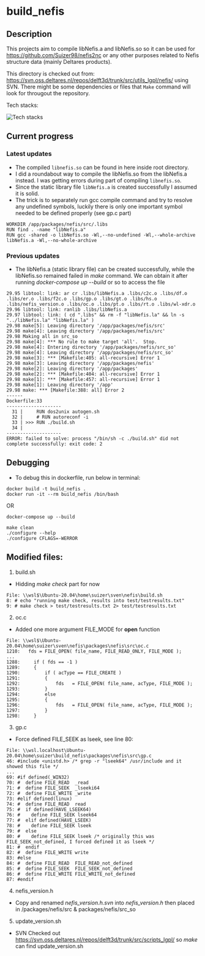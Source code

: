 # build_nefis

## Description

This projects aim to compile libNefis.a and libNefis.so so it can be used for https://github.com/Suizer98/nefis2nc or any other purposes related to Nefis structure data (mainly Deltares products).

This directory is checked out from: 
https://svn.oss.deltares.nl/repos/delft3d/trunk/src/utils_lgpl/nefis/
using SVN.
There might be some dependencies or files that `Make` command will look for througout the 
repository.

Tech stacks:

![Tech stacks](https://skillicons.dev/icons?i=c,cmake,docker,ubuntu,bash)

## Current progress

### Latest updates
- The compiled `libnefis.so` can be found in here inside root directory.
- I did a roundabout way to compile the libNefis.so from the libNefis.a instead. I was getting errors during part of compiling `libnefis.so`.
- Since the static library file `libNefis.a` is created successfully I assumed it is solid.
- The trick is to separately run gcc compile command and try to resolve any undefined symbols, luckily there is only one important symbol needed to be defined properly (see gp.c part)

```
WORKDIR /app/packages/nefis/src/.libs
RUN find . -name "libNefis.a"
RUN gcc -shared -o libNefis.so -Wl,--no-undefined -Wl,--whole-archive libNefis.a -Wl,--no-whole-archive
```

### Previous updates
- The libNefis.a (static library file) can be created successfully, while the libNefis.so remained failed in *make* command. We can obtain it after running *docker-compose up --build* or so to access the file
```
29.95 libtool: link: ar cr .libs/libNefis.a .libs/c2c.o .libs/df.o .libs/er.o .libs/f2c.o .libs/gp.o .libs/gt.o .libs/hs.o .libs/nefis_version.o .libs/oc.o .libs/pt.o .libs/rt.o .libs/wl-xdr.o
29.96 libtool: link: ranlib .libs/libNefis.a
29.97 libtool: link: ( cd ".libs" && rm -f "libNefis.la" && ln -s "../libNefis.la" "libNefis.la" )
29.98 make[5]: Leaving directory '/app/packages/nefis/src'
29.98 make[4]: Leaving directory '/app/packages/nefis/src'
29.98 Making all in src_so
29.98 make[4]: *** No rule to make target 'all'.  Stop.
29.98 make[4]: Entering directory '/app/packages/nefis/src_so'
29.98 make[4]: Leaving directory '/app/packages/nefis/src_so'
29.98 make[3]: *** [Makefile:405: all-recursive] Error 1
29.98 make[3]: Leaving directory '/app/packages/nefis'
29.98 make[2]: Leaving directory '/app/packages'
29.98 make[2]: *** [Makefile:404: all-recursive] Error 1
29.98 make[1]: *** [Makefile:457: all-recursive] Error 1
29.98 make[1]: Leaving directory '/app'
29.98 make: *** [Makefile:388: all] Error 2
------
Dockerfile:33
--------------------
  31 |     RUN dos2unix autogen.sh
  32 |     # RUN autoreconf -i
  33 | >>> RUN ./build.sh
  34 |
--------------------
ERROR: failed to solve: process "/bin/sh -c ./build.sh" did not complete successfully: exit code: 2
```

## Debugging

- To debug this in dockerfile, run below in terminal:
```
docker build -t build_nefis .
docker run -it --rm build_nefis /bin/bash
```
OR
```
docker-compose up --build
```
```
make clean
./configure --help
./configure CFLAGS=-WERROR 
```

## Modified files:

1. build.sh
- Hidding *make check* part for now
```
File: \\wsl$\Ubuntu-20.04\home\suizer\sven\nefis\build.sh
8: # echo "running make check, results into test/testresults.txt"
9: # make check > test/testresults.txt 2> test/testresults.txt
```

2. oc.c
- Added one more argument FILE_MODE for **open** function
```
File: \\wsl$\Ubuntu-20.04\home\suizer\sven\nefis\packages\nefis\src\oc.c
1210:   fds = FILE_OPEN( file_name, FILE_READ_ONLY, FILE_MODE );
...
1288:     if ( fds == -1 )
1289:     {
1290:         if ( acType == FILE_CREATE )
1291:         {
1292:             fds   = FILE_OPEN( file_name, acType, FILE_MODE );
1293:         }
1294:         else
1295:         {
1296:             fds   = FILE_OPEN( file_name, acType, FILE_MODE );
1297:         }
1298:     }

```

3. gp.c
- Force defined FILE_SEEK as lseek, see line 80:
```
File: \\wsl.localhost\Ubuntu-20.04\home\suizer\build_nefis\packages\nefis\src\gp.c
46: #include <unistd.h> /* grep -r "lseek64" /usr/include and it showed this file */
...
69: #if defined(_WIN32)
70: #  define FILE_READ  _read
71: #  define FILE_SEEK  _lseeki64
72: #  define FILE_WRITE _write
73: #elif defined(linux)
74: #  define FILE_READ  read
75: #  if defined(HAVE_LSEEK64)
76: #    define FILE_SEEK lseek64
77: #  elif defined(HAVE_LSEEK)
78: #    define FILE_SEEK lseek
79: #  else
80: #    define FILE_SEEK lseek /* originally this was FILE_SEEK_not_defined, I forced defined it as lseek */
81: #  endif
82: #  define FILE_WRITE write
83: #else
84: #  define FILE_READ  FILE_READ_not_defined
85: #  define FILE_SEEK  FILE_SEEK_not_defined
86: #  define FILE_WRITE FILE_WRITE_not_defined
87: #endif

```

4. nefis_version.h
- Copy and renamed *nefis_version.h.svn* into *nefis_version.h* then placed in /packages/nefis/src & packages/nefis/src_so

5. update_version.sh
- SVN Checked out https://svn.oss.deltares.nl/repos/delft3d/trunk/src/scripts_lgpl/ so *make* can find update_version.sh



